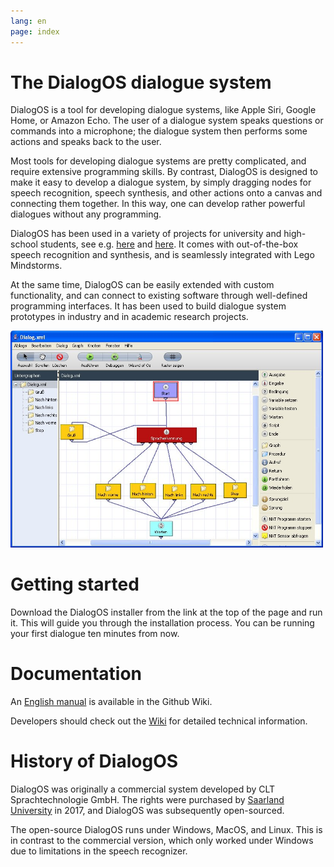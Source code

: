 ```yaml
---
lang: en
page: index
---
```


# The DialogOS dialogue system

DialogOS is a tool for developing dialogue systems, like Apple Siri, Google Home, or Amazon Echo. The user of a dialogue system speaks questions or commands into a microphone; the dialogue system then performs some actions and speaks back to the user.

Most tools for developing dialogue systems are pretty complicated, and require extensive programming skills. By contrast, DialogOS is designed to make it easy to develop a dialogue system, by simply dragging nodes for speech recognition, speech synthesis, and other actions onto a canvas and connecting them together. In this way, one can develop rather powerful dialogues without any programming. 

DialogOS has been used in a variety of projects for university and high-school students, see e.g. [here](http://www.debacher.de/wiki/DialogOS) and [here](http://www.coli.uni-saarland.de/courses/lego-04/). It comes with out-of-the-box speech recognition and synthesis, and is seamlessly integrated with Lego Mindstorms.

At the same time, DialogOS can be easily extended with custom functionality, and can connect to existing software through well-defined programming interfaces. It has been used to build dialogue system prototypes in industry and in academic research projects.

<img src="/images/DialogOS.jpg" width="500" />


# Getting started

Download the DialogOS installer from the link at the top of the page and run it. This will guide you through the installation process. You can be running your first dialogue ten minutes from now.


# Documentation

An [English manual](https://github.com/coli-saar/dialogos/wiki/Manual) is available in the Github Wiki.

Developers should check out the [Wiki](https://github.com/coli-saar/dialogos/wiki) for detailed technical information.


# History of DialogOS

DialogOS was originally a commercial system developed by CLT Sprachtechnologie GmbH. The rights were purchased by [Saarland University](https://www.uni-saarland.de/) in 2017, and DialogOS was subsequently open-sourced.

The open-source DialogOS runs under Windows, MacOS, and Linux. This is in contrast to the commercial version, which only worked under Windows due to limitations in the speech recognizer.
